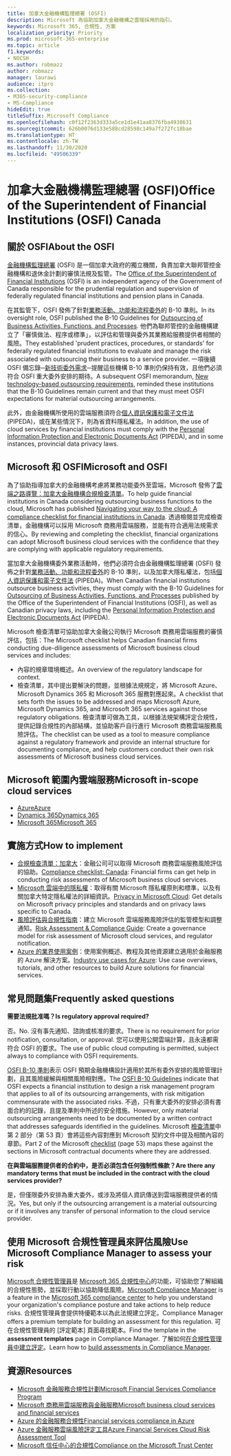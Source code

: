 ```yaml
---
title: 加拿大金融機構監理總署 (OSFI)
description: Microsoft 為協助加拿大金融機構之雲端採用的指引。
keywords: Microsoft 365, 合規性, 方案
localization_priority: Priority
ms.prod: microsoft-365-enterprise
ms.topic: article
f1.keywords:
- NOCSH
ms.author: robmazz
author: robmazz
manager: laurawi
audience: itpro
ms.collection:
- M365-security-compliance
- MS-Compliance
hideEdit: true
titleSuffix: Microsoft Compliance
ms.openlocfilehash: c0f12f2363d333a5ce1d1e41aa8376fba4938631
ms.sourcegitcommit: 626b0076d133e588cd28598c149a7f272fc18bae
ms.translationtype: HT
ms.contentlocale: zh-TW
ms.lasthandoff: 11/30/2020
ms.locfileid: "49506339"
---
```

# <a name="office-of-the-superintendent-of-financial-institutions-osfi-canada"></a><span data-ttu-id="ce0f8-104">加拿大金融機構監理總署 (OSFI)</span><span class="sxs-lookup"><span data-stu-id="ce0f8-104">Office of the Superintendent of Financial Institutions (OSFI) Canada</span></span>

## <a name="about-the-osfi"></a><span data-ttu-id="ce0f8-105">關於 OSFI</span><span class="sxs-lookup"><span data-stu-id="ce0f8-105">About the OSFI</span></span>

<span data-ttu-id="ce0f8-106">[金融機構監理總署](https://www.osfi-bsif.gc.ca/Eng/Pages/default.aspx) (OSFI) 是一個加拿大政府的獨立機關，負責加拿大聯邦管控金融機構和退休金計劃的審慎法規及監管。</span><span class="sxs-lookup"><span data-stu-id="ce0f8-106">The [Office of the Superintendent of Financial Institutions](https://www.osfi-bsif.gc.ca/Eng/Pages/default.aspx) (OSFI) is an independent agency of the Government of Canada responsible for the prudential regulation and supervision of federally regulated financial institutions and pension plans in Canada.</span></span>

<span data-ttu-id="ce0f8-107">在其監管下，OSFI 發佈了針對[業務活動、功能和流程委外](https://www.osfi-bsif.gc.ca/Eng/fi-if/rg-ro/gdn-ort/gl-ld/Pages/b10.aspx)的 B-10 準則。</span><span class="sxs-lookup"><span data-stu-id="ce0f8-107">In its oversight role, OSFI published the B-10 Guidelines for [Outsourcing of Business Activities, Functions, and Processes](https://www.osfi-bsif.gc.ca/Eng/fi-if/rg-ro/gdn-ort/gl-ld/Pages/b10.aspx).</span></span> <span data-ttu-id="ce0f8-108">他們為聯邦管控的金融機構建立了「審慎做法、程序或標準」，以評估和管理與委外其業務給服務提供者相關的風險。</span><span class="sxs-lookup"><span data-stu-id="ce0f8-108">They established 'prudent practices, procedures, or standards' for federally regulated financial institutions to evaluate and manage the risk associated with outsourcing their business to a service provider.</span></span> <span data-ttu-id="ce0f8-109">一項後續 OSFI 備忘錄─[新技術委外需求](https://www.osfi-bsif.gc.ca/Eng/fi-if/rg-ro/gdn-ort/gl-ld/Pages/cldcmp.aspx)─提醒這些機構 B-10 準則仍保持有效，且他們必須符合 OSFI 重大委外安排的期待。</span><span class="sxs-lookup"><span data-stu-id="ce0f8-109">A subsequent OSFI memorandum, [New technology-based outsourcing requirements](https://www.osfi-bsif.gc.ca/Eng/fi-if/rg-ro/gdn-ort/gl-ld/Pages/cldcmp.aspx), reminded these institutions that the B-10 Guidelines remain current and that they must meet OSFI expectations for material outsourcing arrangements.</span></span>

<span data-ttu-id="ce0f8-110">此外，由金融機構所使用的雲端服務須符合[個人資訊保護和電子文件法](https://www.priv.gc.ca/en/privacy-topics/privacy-laws-in-canada/the-personal-information-protection-and-electronic-documents-act-pipeda/) (PIPEDA)，或在某些情況下，則為省資料隱私權法。</span><span class="sxs-lookup"><span data-stu-id="ce0f8-110">In addition, the use of cloud services by financial institutions must comply with the [Personal Information Protection and Electronic Documents Act](https://www.priv.gc.ca/en/privacy-topics/privacy-laws-in-canada/the-personal-information-protection-and-electronic-documents-act-pipeda/) (PIPEDA), and in some instances, provincial data privacy laws.</span></span>

## <a name="microsoft-and-osfi"></a><span data-ttu-id="ce0f8-111">Microsoft 和 OSFI</span><span class="sxs-lookup"><span data-stu-id="ce0f8-111">Microsoft and OSFI</span></span>

<span data-ttu-id="ce0f8-112">為了協助指導加拿大的金融機構考慮將業務功能委外至雲端，Microsoft 發佈了[雲端之路導覽：加拿大金融機構合規檢查清單](https://aka.ms/Azure-Canada-Compliance)。</span><span class="sxs-lookup"><span data-stu-id="ce0f8-112">To help guide financial institutions in Canada considering outsourcing business functions to the cloud, Microsoft has published [Navigating your way to the cloud: A compliance checklist for financial institutions in Canada](https://aka.ms/Azure-Canada-Compliance).</span></span> <span data-ttu-id="ce0f8-113">透過檢閱並完成檢查清單，金融機構可以採用 Microsoft 商務用雲端服務，並能有符合適用法規需求的信心。</span><span class="sxs-lookup"><span data-stu-id="ce0f8-113">By reviewing and completing the checklist, financial organizations can adopt Microsoft business cloud services with the confidence that they are complying with applicable regulatory requirements.</span></span>

<span data-ttu-id="ce0f8-114">當加拿大金融機構委外業務活動時，他們必須符合由金融機構監理總署 (OSFI) 發佈之針對[業務活動、功能和流程委外](https://www.osfi-bsif.gc.ca/Eng/fi-if/rg-ro/gdn-ort/gl-ld/Pages/b10.aspx)的 B-10 準則，以及加拿大隱私權法，包括[個人資訊保護和電子文件法](https://www.priv.gc.ca/en/privacy-topics/privacy-laws-in-canada/the-personal-information-protection-and-electronic-documents-act-pipeda/) (PIPEDA)。</span><span class="sxs-lookup"><span data-stu-id="ce0f8-114">When Canadian financial institutions outsource business activities, they must comply with the B-10 Guidelines for [Outsourcing of Business Activities, Functions, and Processes](https://www.osfi-bsif.gc.ca/Eng/fi-if/rg-ro/gdn-ort/gl-ld/Pages/b10.aspx) published by the Office of the Superintendent of Financial Institutions (OSFI), as well as Canadian privacy laws, including the [Personal Information Protection and Electronic Documents Act](https://www.priv.gc.ca/en/privacy-topics/privacy-laws-in-canada/the-personal-information-protection-and-electronic-documents-act-pipeda/) (PIPEDA).</span></span>

<span data-ttu-id="ce0f8-115">Microsoft 檢查清單可協助加拿大金融公司執行 Microsoft 商務用雲端服務的審慎評估，包括：</span><span class="sxs-lookup"><span data-stu-id="ce0f8-115">The Microsoft checklist helps Canadian financial firms conducting due-diligence assessments of Microsoft business cloud services and includes:</span></span>

- <span data-ttu-id="ce0f8-116">內容的規章環境概述。</span><span class="sxs-lookup"><span data-stu-id="ce0f8-116">An overview of the regulatory landscape for context.</span></span>
- <span data-ttu-id="ce0f8-117">檢查清單，其中提出要解決的問題，並根據法規規定，將 Microsoft Azure、Microsoft Dynamics 365 和 Microsoft 365 服務對應起來。</span><span class="sxs-lookup"><span data-stu-id="ce0f8-117">A checklist that sets forth the issues to be addressed and maps Microsoft Azure, Microsoft Dynamics 365, and Microsoft 365 services against those regulatory obligations.</span></span> <span data-ttu-id="ce0f8-118">檢查清單可做為工具，以根據法規架構評定合規性，提供記錄合規性的內部結構，並協助客戶自行進行 Microsoft 商務雲端服務風險評估。</span><span class="sxs-lookup"><span data-stu-id="ce0f8-118">The checklist can be used as a tool to measure compliance against a regulatory framework and provide an internal structure for documenting compliance, and help customers conduct their own risk assessments of Microsoft business cloud services.</span></span>

## <a name="microsoft-in-scope-cloud-services"></a><span data-ttu-id="ce0f8-119">Microsoft 範圍內雲端服務</span><span class="sxs-lookup"><span data-stu-id="ce0f8-119">Microsoft in-scope cloud services</span></span>

- [<span data-ttu-id="ce0f8-120">Azure</span><span class="sxs-lookup"><span data-stu-id="ce0f8-120">Azure</span></span>](https://aka.ms/AzureCompliance)
- [<span data-ttu-id="ce0f8-121">Dynamics 365</span><span class="sxs-lookup"><span data-stu-id="ce0f8-121">Dynamics 365</span></span>](https://aka.ms/d365-compliance-list)
- [<span data-ttu-id="ce0f8-122">Microsoft 365</span><span class="sxs-lookup"><span data-stu-id="ce0f8-122">Microsoft 365</span></span>](https://aka.ms/o365-compliance-framework)

## <a name="how-to-implement"></a><span data-ttu-id="ce0f8-123">實施方式</span><span class="sxs-lookup"><span data-stu-id="ce0f8-123">How to implement</span></span>

- <span data-ttu-id="ce0f8-124">[合規檢查清單：加拿大](https://aka.ms/Azure-Canada-Compliance)：金融公司可以取得 Microsoft 商務雲端服務風險評估的協助。</span><span class="sxs-lookup"><span data-stu-id="ce0f8-124">[Compliance checklist: Canada](https://aka.ms/Azure-Canada-Compliance): Financial firms can get help in conducting risk assessments of Microsoft business cloud services.</span></span>
- <span data-ttu-id="ce0f8-125">[Microsoft 雲端中的隱私權](https://aka.ms/MCSPrivacy)：取得有關 Microsoft 隱私權原則和標準，以及有關加拿大特定隱私權法的詳細資訊。</span><span class="sxs-lookup"><span data-stu-id="ce0f8-125">[Privacy in Microsoft Cloud](https://aka.ms/MCSPrivacy): Get details on Microsoft privacy principles and standards and on privacy laws specific to Canada.</span></span>
- <span data-ttu-id="ce0f8-126">[風險評估與合規性指南](https://aka.ms/RiskGovernanceGuide)：建立 Microsoft 雲端服務風險評估的監管模型和調整通知。</span><span class="sxs-lookup"><span data-stu-id="ce0f8-126">[Risk Assessment & Compliance Guide](https://aka.ms/RiskGovernanceGuide): Create a governance model for risk assessment of Microsoft cloud services, and regulator notification.</span></span>
- <span data-ttu-id="ce0f8-127">[Azure 的業界使用案例](https://docs.microsoft.com/azure/industry/financial/)：使用案例概述、教程及其他資源建立適用於金融服務的 Azure 解決方案。</span><span class="sxs-lookup"><span data-stu-id="ce0f8-127">[Industry use cases for Azure](https://docs.microsoft.com/azure/industry/financial/): Use case overviews, tutorials, and other resources to build Azure solutions for financial services.</span></span>

## <a name="frequently-asked-questions"></a><span data-ttu-id="ce0f8-128">常見問題集</span><span class="sxs-lookup"><span data-stu-id="ce0f8-128">Frequently asked questions</span></span>

<span data-ttu-id="ce0f8-129">**需要法規批准嗎？**</span><span class="sxs-lookup"><span data-stu-id="ce0f8-129">**Is regulatory approval required?**</span></span>

<span data-ttu-id="ce0f8-130">否。</span><span class="sxs-lookup"><span data-stu-id="ce0f8-130">No.</span></span> <span data-ttu-id="ce0f8-131">沒有事先通知、諮詢或核准的要求。</span><span class="sxs-lookup"><span data-stu-id="ce0f8-131">There is no requirement for prior notification, consultation, or approval.</span></span> <span data-ttu-id="ce0f8-132">您可以使用公開雲端計算，且永遠都需符合 OSFI 的要求。</span><span class="sxs-lookup"><span data-stu-id="ce0f8-132">The use of public cloud computing is permitted, subject always to compliance with OSFI requirements.</span></span>

<span data-ttu-id="ce0f8-133">[OSFI B-10 準則](https://www.osfi-bsif.gc.ca/Eng/fi-if/rg-ro/gdn-ort/gl-ld/Pages/b10.aspx)表示 OSFI 預期金融機構設計適用於其所有委外安排的風險管理計劃，且其風險緩解與相關風險相對應。</span><span class="sxs-lookup"><span data-stu-id="ce0f8-133">The [OSFI B-10 Guidelines](https://www.osfi-bsif.gc.ca/Eng/fi-if/rg-ro/gdn-ort/gl-ld/Pages/b10.aspx) indicate that OSFI expects a financial institution to design a risk management program that applies to all of its outsourcing arrangements, with risk mitigation commensurate with the associated risks.</span></span> <span data-ttu-id="ce0f8-134">不過，只有重大委外的安排必須有書面合約的記錄，且提及準則中所述的安全措施。</span><span class="sxs-lookup"><span data-stu-id="ce0f8-134">However, only material outsourcing arrangements need to be documented by a written contract that addresses safeguards identified in the guidelines.</span></span> <span data-ttu-id="ce0f8-135">Microsoft [檢查清單](https://aka.ms/Azure-Canada-Compliance)中第 2 部分（第 53 頁）會將這些內容對應到 Microsoft 契約文件中提及相關內容的章節。</span><span class="sxs-lookup"><span data-stu-id="ce0f8-135">Part 2 of the Microsoft [checklist](https://aka.ms/Azure-Canada-Compliance) (page 53) maps these against the sections in Microsoft contractual documents where they are addressed.</span></span>

<span data-ttu-id="ce0f8-136">**在與雲端服務提供者的合約中，是否必須包含任何強制性條款？**</span><span class="sxs-lookup"><span data-stu-id="ce0f8-136">**Are there any mandatory terms that must be included in the contract with the cloud services provider?**</span></span>

<span data-ttu-id="ce0f8-137">是，但僅限委外安排為重大委外，或涉及將個人資訊傳送到雲端服務提供者的情況。</span><span class="sxs-lookup"><span data-stu-id="ce0f8-137">Yes, but only if the outsourcing arrangement is a material outsourcing or if it involves any transfer of personal information to the cloud service provider.</span></span>

## <a name="use-microsoft-compliance-manager-to-assess-your-risk"></a><span data-ttu-id="ce0f8-138">使用 Microsoft 合規性管理員來評估風險</span><span class="sxs-lookup"><span data-stu-id="ce0f8-138">Use Microsoft Compliance Manager to assess your risk</span></span>

<span data-ttu-id="ce0f8-139">[Microsoft 合規性管理員](https://docs.microsoft.com/microsoft-365/compliance/compliance-manager)是 [Microsoft 365 合規性中心](https://docs.microsoft.com/microsoft-365/compliance/microsoft-365-compliance-center)的功能，可協助您了解組織的合規性態勢，並採取行動以協助降低風險。</span><span class="sxs-lookup"><span data-stu-id="ce0f8-139">[Microsoft Compliance Manager](https://docs.microsoft.com/microsoft-365/compliance/compliance-manager) is a feature in the [Microsoft 365 compliance center](https://docs.microsoft.com/microsoft-365/compliance/microsoft-365-compliance-center) to help you understand your organization's compliance posture and take actions to help reduce risks.</span></span> <span data-ttu-id="ce0f8-140">合規性管理員會提供特優範本以為此法規建立評定。</span><span class="sxs-lookup"><span data-stu-id="ce0f8-140">Compliance Manager offers a premium template for building an assessment for this regulation.</span></span> <span data-ttu-id="ce0f8-141">可在合規性管理員的 [評定範本] 頁面尋找範本。</span><span class="sxs-lookup"><span data-stu-id="ce0f8-141">Find the template in the **assessment templates** page in Compliance Manager.</span></span> <span data-ttu-id="ce0f8-142">了解如何[在合規性管理員中建立評定](https://docs.microsoft.com/microsoft-365/compliance/compliance-manager-assessments)。</span><span class="sxs-lookup"><span data-stu-id="ce0f8-142">Learn how to [build assessments in Compliance Manager](https://docs.microsoft.com/microsoft-365/compliance/compliance-manager-assessments).</span></span>

## <a name="resources"></a><span data-ttu-id="ce0f8-143">資源</span><span class="sxs-lookup"><span data-stu-id="ce0f8-143">Resources</span></span>

- [<span data-ttu-id="ce0f8-144">Microsoft 金融服務合規性計劃</span><span class="sxs-lookup"><span data-stu-id="ce0f8-144">Microsoft Financial Services Compliance Program</span></span>](https://aka.ms/FSCP-Print)
- [<span data-ttu-id="ce0f8-145">Microsoft 商務用雲端服務與金融服務</span><span class="sxs-lookup"><span data-stu-id="ce0f8-145">Microsoft business cloud services and financial services</span></span>](https://www.microsoft.com/trustcenter/cloudservices/financialservices)
- [<span data-ttu-id="ce0f8-146">Azure 的金融服務合規性</span><span class="sxs-lookup"><span data-stu-id="ce0f8-146">Financial services compliance in Azure</span></span>](https://azure.microsoft.com/resources/videos/azurecon-2015-financial-services-compliance-in-azure/)
- [<span data-ttu-id="ce0f8-147">Azure 金融服務雲端風險評定工具</span><span class="sxs-lookup"><span data-stu-id="ce0f8-147">Azure Financial Services Cloud Risk Assessment Tool</span></span>](https://aka.ms/FFIEC-CSDT)
- [<span data-ttu-id="ce0f8-148">Microsoft 信任中心的合規性</span><span class="sxs-lookup"><span data-stu-id="ce0f8-148">Compliance on the Microsoft Trust Center</span></span>](https://www.microsoft.com/trust-center/compliance/compliance-overview)
